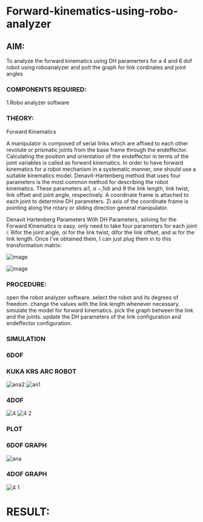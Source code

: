 # Forward-kinematics-using-robo-analyzer

## AIM: 
To analyze the forward kinematics using DH paramerters for a 4 and 6 dof robot using roboanalyzer and polt the graph for link cordinates and joint angles
### COMPONENTS REQUIRED:
1.Robo analyzer software  


### THEORY: 
  
Forward Kinematics

A manipulator is composed of serial links which are affixed to each other revolute or prismatic joints from the base frame through the endeffector. 
Calculating the position and orientation of the endeffector in terms of the joint variables is called as forward kinematics. 
In order to have forward kinematics for a robot mechanism in a systematic manner, one should use a suitable kinematics model. 
Denavit-Hartenberg method that uses four parameters is the most common method for describing the robot kinematics. 
These parameters ai1, α −,1idi and θ the link length, link twist, link offset and joint angle, respectively. 
A coordinate frame is attached to each joint to determine DH parameters. Zi axis of the coordinate frame is pointing along the rotary or sliding direction general manipulator.

Denavit Hartenberg Parameters
With DH Parameters, solving for the Forward Kinematics is easy.  only need to take four parameters for each joint 
i: θifor the joint angle, 
αi for the link twist, 
difor the link offset, and 
ai for the link length. Once I’ve obtained them, I can just plug them in to this transformation matrix:


![image](https://user-images.githubusercontent.com/36288975/170172719-ed7befc9-2894-4344-bfd5-be831bb05308.png)

 ![image](https://user-images.githubusercontent.com/36288975/170172766-b8aeb788-7fd7-4de7-b340-f04656707ebd.png)

 

### PROCEDURE:
open the robot analyzer software.
select the robot and its degrees of freedom.
change the values with the link length whenever necessary.
simulate the model for forward kinematics.
pick the graph between the link and the joints.
update the DH parameters of the link configuration and endeffector configuration.




### SIMULATION 
 ### 6DOF
 ### KUKA KRS ARC ROBOT
![ana2](https://user-images.githubusercontent.com/94175324/174300290-bb1c5289-3231-4416-b40b-4f0188983d55.png)
![an1](https://user-images.githubusercontent.com/94175324/174300266-d767c753-5c38-4238-b398-41c3793a6601.png)
### 4DOF
 ![4](https://user-images.githubusercontent.com/94175324/174301500-fbe2f00a-592b-4588-9922-977d3100e394.png)
![4 2](https://user-images.githubusercontent.com/94175324/174301605-9585253f-ba7d-4150-a90a-21b4a94301d0.png)

 
 ### PLOT 
 ### 6DOF GRAPH
 ![ana](https://user-images.githubusercontent.com/94175324/174300224-d8616eae-3e32-4982-9426-ec60ea2092cc.png)
### 4DOF GRAPH
![4 1](https://user-images.githubusercontent.com/94175324/174301744-3a6b0fd9-c736-4c15-a533-2d92dee074ab.png)


 
 
 
 
 
 
 
 
 
 

 
 














# RESULT: 


